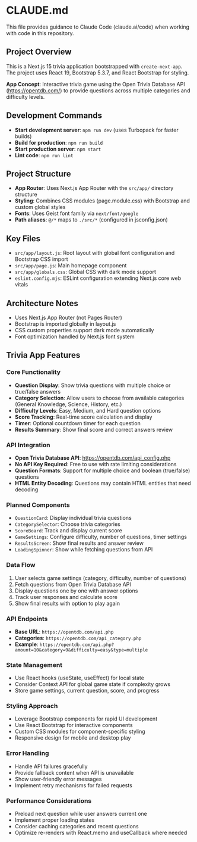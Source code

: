 # CLAUDE.md

This file provides guidance to Claude Code (claude.ai/code) when working with code in this repository.

## Project Overview

This is a Next.js 15 trivia application bootstrapped with `create-next-app`. The project uses React 19, Bootstrap 5.3.7, and React Bootstrap for styling.

**App Concept**: Interactive trivia game using the Open Trivia Database API (https://opentdb.com/) to provide questions across multiple categories and difficulty levels.

## Development Commands

- **Start development server**: `npm run dev` (uses Turbopack for faster builds)
- **Build for production**: `npm run build`
- **Start production server**: `npm start`
- **Lint code**: `npm run lint`

## Project Structure

- **App Router**: Uses Next.js App Router with the `src/app/` directory structure
- **Styling**: Combines CSS modules (page.module.css) with Bootstrap and custom global styles
- **Fonts**: Uses Geist font family via `next/font/google`
- **Path aliases**: `@/*` maps to `./src/*` (configured in jsconfig.json)

## Key Files

- `src/app/layout.js`: Root layout with global font configuration and Bootstrap CSS import
- `src/app/page.js`: Main homepage component
- `src/app/globals.css`: Global CSS with dark mode support
- `eslint.config.mjs`: ESLint configuration extending Next.js core web vitals

## Architecture Notes

- Uses Next.js App Router (not Pages Router)
- Bootstrap is imported globally in layout.js
- CSS custom properties support dark mode automatically
- Font optimization handled by Next.js font system

## Trivia App Features

### Core Functionality
- **Question Display**: Show trivia questions with multiple choice or true/false answers
- **Category Selection**: Allow users to choose from available categories (General Knowledge, Science, History, etc.)
- **Difficulty Levels**: Easy, Medium, and Hard question options
- **Score Tracking**: Real-time score calculation and display
- **Timer**: Optional countdown timer for each question
- **Results Summary**: Show final score and correct answers review

### API Integration
- **Open Trivia Database API**: https://opentdb.com/api_config.php
- **No API Key Required**: Free to use with rate limiting considerations
- **Question Formats**: Support for multiple choice and boolean (true/false) questions
- **HTML Entity Decoding**: Questions may contain HTML entities that need decoding

### Planned Components
- `QuestionCard`: Display individual trivia questions
- `CategorySelector`: Choose trivia categories
- `ScoreBoard`: Track and display current score
- `GameSettings`: Configure difficulty, number of questions, timer settings
- `ResultsScreen`: Show final results and answer review
- `LoadingSpinner`: Show while fetching questions from API

### Data Flow
1. User selects game settings (category, difficulty, number of questions)
2. Fetch questions from Open Trivia Database API
3. Display questions one by one with answer options
4. Track user responses and calculate score
5. Show final results with option to play again

### API Endpoints
- **Base URL**: `https://opentdb.com/api.php`
- **Categories**: `https://opentdb.com/api_category.php`
- **Example**: `https://opentdb.com/api.php?amount=10&category=9&difficulty=easy&type=multiple`

### State Management
- Use React hooks (useState, useEffect) for local state
- Consider Context API for global game state if complexity grows
- Store game settings, current question, score, and progress

### Styling Approach
- Leverage Bootstrap components for rapid UI development
- Use React Bootstrap for interactive components
- Custom CSS modules for component-specific styling
- Responsive design for mobile and desktop play

### Error Handling
- Handle API failures gracefully
- Provide fallback content when API is unavailable
- Show user-friendly error messages
- Implement retry mechanisms for failed requests

### Performance Considerations
- Preload next question while user answers current one
- Implement proper loading states
- Consider caching categories and recent questions
- Optimize re-renders with React.memo and useCallback where needed